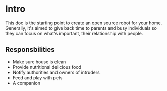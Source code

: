 # Intro
This doc is the starting point to create an open source robot for your home.
Generally, it's aimed to give back time to parents and busy individuals so they can focus on what's important, their relationship with people.


## Responsbilities
- Make sure house is clean
- Provide nutritional delicious food
- Notify authorities and owners of intruders
- Feed and play with pets
- A companion
